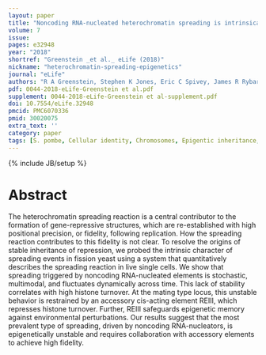 ```yaml
---
layout: paper
title: "Noncoding RNA-nucleated heterochromatin spreading is intrinsically labile and requires accessory elements for epigenetic stability."
volume: 7
issue:
pages: e32948
year: "2018"
shortref: "Greenstein _et al._ eLife (2018)"
nickname: "heterochromatin-spreading-epigenetics"
journal: "eLife"
authors: "R A Greenstein, Stephen K Jones, Eric C Spivey, James R Rybarski, Ilya J Finkelstein, Bassem Al-Sady"
pdf: 0044-2018-eLife-Greenstein et al.pdf
supplement: 0044-2018-eLife-Greenstein et al-supplement.pdf
doi: 10.7554/eLife.32948
pmcid: PMC6070336
pmid: 30020075
extra_text: ''
category: paper
tags: [S. pombe, Cellular identity, Chromosomes, Epigentic inheritance, Gene expression, Heterochromatin spreading, Multigenerational single cell tracking]
---
```

{% include JB/setup %}

# Abstract

The heterochromatin spreading reaction is a central contributor to the formation of gene-repressive structures, which are re-established with high positional precision, or fidelity, following replication. How the spreading reaction contributes to this fidelity is not clear. To resolve the origins of stable inheritance of repression, we probed the intrinsic character of spreading events in fission yeast using a system that quantitatively describes the spreading reaction in live single cells. We show that spreading triggered by noncoding RNA-nucleated elements is stochastic, multimodal, and fluctuates dynamically across time. This lack of stability correlates with high histone turnover. At the mating type locus, this unstable behavior is restrained by an accessory cis-acting element REIII, which represses histone turnover. Further, REIII safeguards epigenetic memory against environmental perturbations. Our results suggest that the most prevalent type of spreading, driven by noncoding RNA-nucleators, is epigenetically unstable and requires collaboration with accessory elements to achieve high fidelity.
